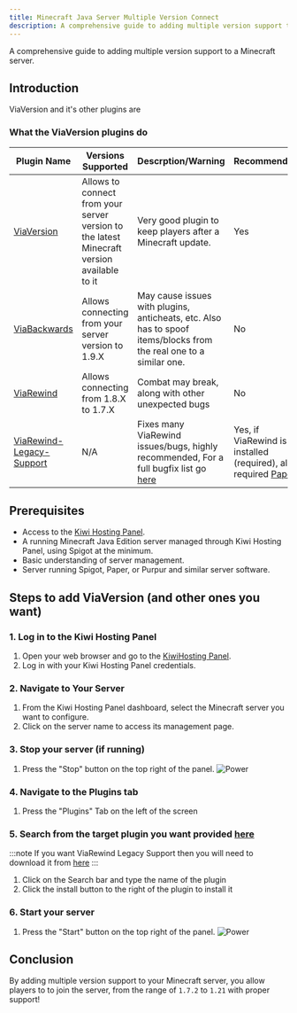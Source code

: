 ```yaml
---
title: Minecraft Java Server Multiple Version Connect
description: A comprehensive guide to adding multiple version support to a Minecraft server
---
```


A comprehensive guide to adding multiple version support to a Minecraft server.

## Introduction

ViaVersion and it's other plugins are

### What the ViaVersion plugins do

| Plugin Name                                                                        | Versions Supported                                                                         | Descrption/Warning                                                                                                                                                         | Recommended                                                                                          |
| ---------------------------------------------------------------------------------- | ------------------------------------------------------------------------------------------ | -------------------------------------------------------------------------------------------------------------------------------------------------------------------------- | ---------------------------------------------------------------------------------------------------- |
| [ViaVersion](https://github.com/ViaVersion/ViaVersion)                             | Allows to connect from your server version to the latest Minecraft version available to it | Very good plugin to keep players after a Minecraft update.                                                                                                                 | Yes                                                                                                  |
| [ViaBackwards](https://github.com/ViaVersion/ViaBackwards)                         | Allows connecting from your server version to 1.9.X                                        | May cause issues with plugins, anticheats, etc. Also has to spoof items/blocks from the real one to a similar one.                                                         | No                                                                                                   |
| [ViaRewind](https://github.com/ViaVersion/ViaRewind)                               | Allows connecting from 1.8.X to 1.7.X                                                      | Combat may break, along with other unexpected bugs                                                                                                                         | No                                                                                                   |
| [ViaRewind-Legacy-Support](https://github.com/ViaVersion/ViaRewind-Legacy-Support) | N/A                                                                                        | Fixes many ViaRewind issues/bugs, highly recommended, For a full bugfix list go [here](https://github.com/ViaVersion/ViaRewind-Legacy-Support?tab=readme-ov-file#features) | Yes, if ViaRewind is installed (required), also required [Paper](https://papermc.io/downloads/paper) |

## Prerequisites

- Access to the [Kiwi Hosting Panel](https://gmp.kiwihosting.net).
- A running Minecraft Java Edition server managed through Kiwi Hosting Panel, using Spigot at the minimum.
- Basic understanding of server management.
- Server running Spigot, Paper, or Purpur and similar server software.

## Steps to add ViaVersion (and other ones you want)

### 1. Log in to the Kiwi Hosting Panel

1. Open your web browser and go to the [KiwiHosting Panel](https://gmp.kiwihosting.net).
2. Log in with your Kiwi Hosting Panel credentials.

### 2. Navigate to Your Server

1. From the Kiwi Hosting Panel dashboard, select the Minecraft server you want to configure.
2. Click on the server name to access its management page.

### 3. Stop your server (if running)

1. Press the "Stop" button on the top right of the panel.
   ![Power](/assets/actions/power/stop.png)

### 4. Navigate to the Plugins tab

1. Press the "Plugins" Tab on the left of the screen

### 5. Search from the target plugin you want provided [here](#what-the-viaversion-plugins-do)

:::note
If you want ViaRewind Legacy Support then you will need to download it from [here](https://github.com/ViaVersion/ViaRewind-Legacy-Support/releases/latest)
:::

1. Click on the Search bar and type the name of the plugin
2. Click the install button to the right of the plugin to install it

### 6. Start your server

1. Press the "Start" button on the top right of the panel.
   ![Power](/assets/actions/power/start.png)

## Conclusion

By adding multiple version support to your Minecraft server, you allow players to to join the server, from the range of `1.7.2` to `1.21` with proper support!
